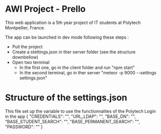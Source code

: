 # AWI Project - Prello

This web application is a 5th year project of IT students at Polytech Montpellier, France. 

The app can be launched in dev mode following these steps :
- Pull the project
- Create a stettings.json in ther server folder (see the structure downbellow)
- Open two terminal
  - In the first one, go in the client folder and run "npm start"
  - In the second terminal, go in ther server "meteor -p 9000 --settings settings.json"


# Structure of the settings.json

This file set up the variable to use the functionnalites of the Polytech Login in the app
{
"CREDENTIALS": "",
"URL_LDAP": "",
"BASE_DN": "",
"BASE_STUDENT_SEARCH": "",
"BASE_PERMANENT_SEARCH": "",
"PASSWORD": ""
}
